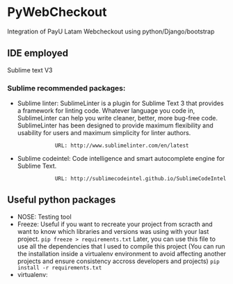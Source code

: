 # PyWebCheckout
Integration of PayU Latam Webcheckout using python/Django/bootstrap

## IDE employed

 Sublime text V3

### Sublime recommended packages:

* Sublime linter: SublimeLinter is a plugin for Sublime Text 3 that provides a framework for linting code. 
                  Whatever language you code in, SublimeLinter can help you write cleaner, better, more bug-free code. 
                  SublimeLinter has been designed to provide maximum flexibility and usability for users and maximum simplicity 
                  for linter authors.
                  
                  URL: http://www.sublimelinter.com/en/latest
                  
* Sublime codeintel: Code intelligence and smart autocomplete engine for Sublime Text.
                  
                  URL: http://sublimecodeintel.github.io/SublimeCodeIntel

## Useful python packages

* NOSE: Testing tool
* Freeze: Useful if you want to recreate your project from scracth and want to know which libraries and versions was using with your last project.
          `pip freeze > requirements.txt`
Later, you can use this file to use all the dependencies that I used to compile this project (You can run the installation inside a virtualenv environment to avoid affecting another projects and ensure consistency accross developers and projects)
`pip install -r requirements.txt`
* virtualenv:
